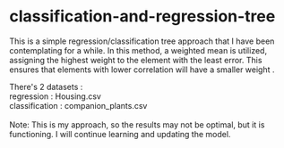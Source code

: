 ﻿# classification-and-regression-tree
This is a simple regression/classification tree approach that I have been contemplating for a while. In this method, a weighted mean is utilized, assigning the highest weight to the element with the least error. This ensures that elements with lower correlation will have a smaller weight . 
<div>There's 2 datasets :</div>
<div>regression : Housing.csv  </div>
<div> classification : companion_plants.csv </div>
<br>
<div>Note: This is my approach, so the results may not be optimal, but it is functioning. I will continue learning and updating the model.</div>

